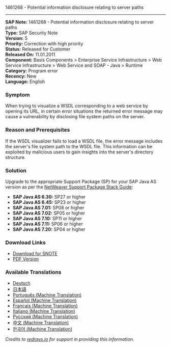 1461268 - Potential information disclosure relating to server paths

---

**SAP Note:** 1461268 - Potential information disclosure relating to server paths  
**Type:** SAP Security Note  
**Version:** 5  
**Priority:** Correction with high priority  
**Status:** Released for Customer  
**Released On:** 11.01.2011  
**Component:** Basis Components > Enterprise Service Infrastructure > Web Service Infrastructure > Web Service and SOAP - Java > Runtime  
**Category:** Program error  
**Recency:** New  
**Language:** English  

### Symptom
When trying to visualize a WSDL corresponding to a web service by opening its URL, in certain error situations the returned error message may cause a vulnerability by disclosing file system paths on the server.

### Reason and Prerequisites
If the WSDL visualizer fails to load a WSDL file, the error message includes the server's file system path to the WSDL file. This information can be exploited by malicious users to gain insights into the server's directory structure.

### Solution
Upgrade to the appropriate Support Package (SP) for your SAP Java AS version as per the [NetWeaver Support Package Stack Guide](https://me.sap.com/):

- **SAP Java AS 6.30:** SP27 or higher
- **SAP Java AS 6.45:** SP23 or higher
- **SAP Java AS 7.01:** SP08 or higher
- **SAP Java AS 7.02:** SP05 or higher
- **SAP Java AS 7.10:** SP11 or higher
- **SAP Java AS 7.11:** SP06 or higher
- **SAP Java AS 7.20:** SP04 or higher

### Download Links
- [Download for SNOTE](https://notesdownloads.sap.com/note/0040000017018352017)
- [PDF Version](https://userapps.support.sap.com/sap/support/sfm/notes/print/0001461268?language=en-US&token=45CA8E81AA54D1B4F03518954299BC42)

### Available Translations
- [Deutsch](https://me.sap.com/notes/0001461268/D)
- [日本語](https://me.sap.com/notes/0001461268/J)
- [Português (Machine Translation)](https://me.sap.com/notes/0001461268/P)
- [Español (Machine Translation)](https://me.sap.com/notes/0001461268/S)
- [Français (Machine Translation)](https://me.sap.com/notes/0001461268/F)
- [Italiano (Machine Translation)](https://me.sap.com/notes/0001461268/I)
- [Русский (Machine Translation)](https://me.sap.com/notes/0001461268/R)
- [中文 (Machine Translation)](https://me.sap.com/notes/0001461268/1)
- [한국어 (Machine Translation)](https://me.sap.com/notes/0001461268/3)

*Credits to [redrays.io](https://redrays.io) for support in providing this information.*